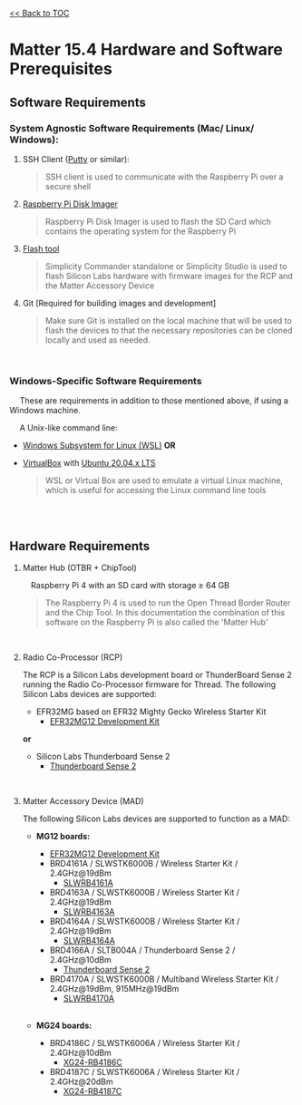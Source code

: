 [<< Back to TOC](../README.md)

# Matter 15.4 Hardware and Software Prerequisites

## Software Requirements

### System Agnostic Software Requirements (Mac/ Linux/ Windows):

1. SSH Client ([Putty](https://www.putty.org/) or similar):
    > SSH client is used to communicate with the Raspberry Pi over a secure
    > shell
1. [Raspberry Pi Disk Imager](https://www.raspberrypi.com/software/)
    > Raspberry Pi Disk Imager is used to flash the SD Card which contains the
    > operating system for the Raspberry Pi
1. [Flash tool](../general/FLASH_SILABS_DEVICE.md)
    > Simplicity Commander standalone or Simplicity Studio is used to flash
    > Silicon Labs hardware with firmware images for the RCP and the Matter
    > Accessory Device
1. Git [Required for building images and development]
    > Make sure Git is installed on the local machine that will be used to flash
    > the devices to that the necessary repositories can be cloned locally and
    > used as needed.

<br>

### Windows-Specific Software Requirements

&emsp; These are requirements in addition to those mentioned above, if using a
Windows machine. <br>

&emsp; A Unix-like command line:

-   [Windows Subsystem for Linux (WSL)](https://docs.microsoft.com/en-us/windows/wsl/about)
    **OR**
-   [VirtualBox](https://www.virtualbox.org/) with
    [Ubuntu 20.04.x LTS](https://ubuntu.com/download/desktop)

    > WSL or Virtual Box are used to emulate a virtual Linux machine, which is
    > useful for accessing the Linux command line tools

<br><br>

## Hardware Requirements

1. Matter Hub (OTBR + ChipTool)

    &emsp;Raspberry Pi 4 with an SD card with storage $\geq$ 64 GB

    > The Raspberry Pi 4 is used to run the Open Thread Border Router and the
    > Chip Tool. In this documentation the combination of this software on the
    > Raspberry Pi is also called the 'Matter Hub'

<br>

2. Radio Co-Processor (RCP)

    The RCP is a Silicon Labs development board or ThunderBoard Sense 2 running
    the Radio Co-Processor firmware for Thread. The following Silicon Labs
    devices are supported:

    - EFR32MG based on EFR32 Mighty Gecko Wireless Starter Kit
        - [EFR32MG12 Development Kit](https://www.silabs.com/development-tools/wireless/zigbee/efr32mg12-dual-band-starter-kit)

    **or**

    - Silicon Labs Thunderboard Sense 2
        - [Thunderboard Sense 2](https://www.silabs.com/development-tools/thunderboard/thunderboard-sense-two-kit)

<br>

3. Matter Accessory Device (MAD)

    The following Silicon Labs devices are supported to function as a MAD:

    - **MG12 boards:**

        - [EFR32MG12 Development Kit](https://www.silabs.com/development-tools/wireless/zigbee/efr32mg12-dual-band-starter-kit)
        - BRD4161A / SLWSTK6000B / Wireless Starter Kit / 2.4GHz@19dBm
            - [SLWRB4161A](https://www.silabs.com/development-tools/wireless/zigbee/slwrb4161a-efr32mg12-radio-board)
        - BRD4163A / SLWSTK6000B / Wireless Starter Kit / 2.4GHz@19dBm
            - [SLWRB4163A](https://www.silabs.com/development-tools/wireless/zigbee/slwrb4163a-efr32mg12-radio-board)
        - BRD4164A / SLWSTK6000B / Wireless Starter Kit / 2.4GHz@19dBm
            - [SLWRB4164A](https://www.silabs.com/development-tools/wireless/zigbee/slwrb4164a-efr32mg12-radio-board)
        - BRD4166A / SLTB004A / Thunderboard Sense 2 / 2.4GHz@10dBm
            - [Thunderboard Sense 2](https://www.silabs.com/development-tools/thunderboard/thunderboard-sense-two-kit)
        - BRD4170A / SLWSTK6000B / Multiband Wireless Starter Kit /
          2.4GHz@19dBm, 915MHz@19dBm
            - [SLWRB4170A](https://www.silabs.com/development-tools/wireless/zigbee/slwrb4170a-efr32mg12-radio-board)
              <br><br>

    - **MG24 boards:**
        - BRD4186C / SLWSTK6006A / Wireless Starter Kit / 2.4GHz@10dBm
            - [XG24-RB4186C](https://www.silabs.com/development-tools/wireless/xg24-rb4186c-efr32xg24-wireless-gecko-radio-board)
        - BRD4187C / SLWSTK6006A / Wireless Starter Kit / 2.4GHz@20dBm
            - [XG24-RB4187C](https://www.silabs.com/development-tools/wireless/xg24-rb4187c-efr32xg24-wireless-gecko-radio-board)

